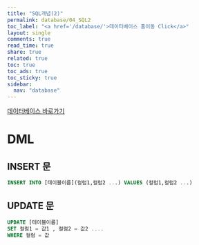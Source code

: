 ```yaml
---
title: "SQL개념(2)"
permalink: database/04_SQL2
toc_label: "<a href='/database/'>데이터베이스 홈이동 Click</a>"
layout: single
comments: true
read_time: true
share: true
related: true
toc: true
toc_ads: true
toc_sticky: true
sidebar:
  nav: "database"
---
```

[데이터베이스 바로가기](../database)

# DML
## INSERT 문
~~~sql
INSERT INTO [테이블이름](컬럼1,컬럼2 ...) VALUES (컬럼1,컬럼2 ...)
~~~

## UPDATE 문
~~~sql
UPDATE [테이블이름] 
SET 컬럼1 = 값1 , 컬럼2 = 값2 ....
WHERE 컬럼 = 값
~~~